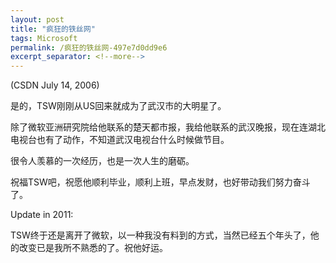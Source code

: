 ```yaml
---
layout: post
title: "疯狂的铁丝网"
tags: Microsoft
permalink: /疯狂的铁丝网-497e7d0dd9e6
excerpt_separator: <!--more-->
---
```

(CSDN July 14, 2006)

是的，TSW刚刚从US回来就成为了武汉市的大明星了。
<!--more-->

除了微软亚洲研究院给他联系的楚天都市报，我给他联系的武汉晚报，现在连湖北电视台也有了动作，不知道武汉电视台什么时候做节目。

很令人羡慕的一次经历，也是一次人生的磨砺。

祝福TSW吧，祝愿他顺利毕业，顺利上班，早点发财，也好带动我们努力奋斗了。

Update in 2011:

TSW终于还是离开了微软，以一种我没有料到的方式，当然已经五个年头了，他的改变已是我所不熟悉的了。祝他好运。
